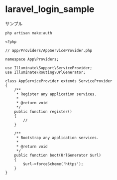 # laravel_login_sample
サンプル

``` php artisan make:auth ```

```
<?php

// app/Providers/AppServiceProvider.php

namespace App\Providers;

use Illuminate\Support\ServiceProvider;
use Illuminate\Routing\UrlGenerator;

class AppServiceProvider extends ServiceProvider
{
    /**
     * Register any application services.
     *
     * @return void
     */
    public function register()
    {
        //
    }

    /**
     * Bootstrap any application services.
     *
     * @return void
     */
    public function boot(UrlGenerator $url)
    {
        $url->forceScheme('https');
    }
}

```
